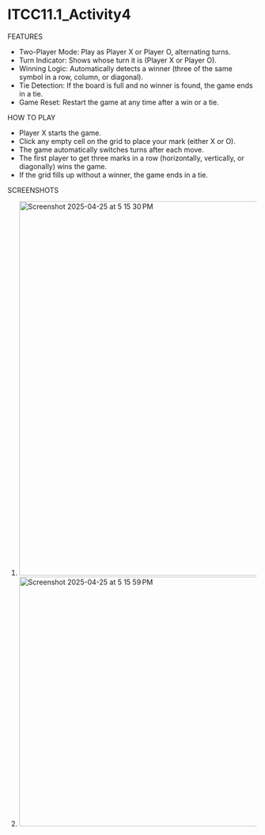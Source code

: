 # ITCC11.1_Activity4

FEATURES
- Two-Player Mode: Play as Player X or Player O, alternating turns.
- Turn Indicator: Shows whose turn it is (Player X or Player O).
- Winning Logic: Automatically detects a winner (three of the same symbol in a row, column, or diagonal).
- Tie Detection: If the board is full and no winner is found, the game ends in a tie.
- Game Reset: Restart the game at any time after a win or a tie.

HOW TO PLAY
- Player X starts the game.
- Click any empty cell on the grid to place your mark (either X or O).
- The game automatically switches turns after each move.
- The first player to get three marks in a row (horizontally, vertically, or diagonally) wins the game.
- If the grid fills up without a winner, the game ends in a tie.


SCREENSHOTS

1. <img width="757" alt="Screenshot 2025-04-25 at 5 15 30 PM" src="https://github.com/user-attachments/assets/85ef2ab9-dbba-4d59-94d2-4e8af8ef9bcb" />

2. <img width="505" alt="Screenshot 2025-04-25 at 5 15 59 PM" src="https://github.com/user-attachments/assets/8dee4174-f2de-4914-a33f-208352288e6e" />



